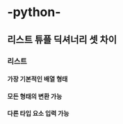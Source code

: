 # -python-

## 리스트 튜플 딕셔너리 셋 차이
### 리스트
#### 가장 기본적인 배열 형태 
#### 모든 형태의 변환 가능 
#### 다른 타입 요소 입력 가능 
